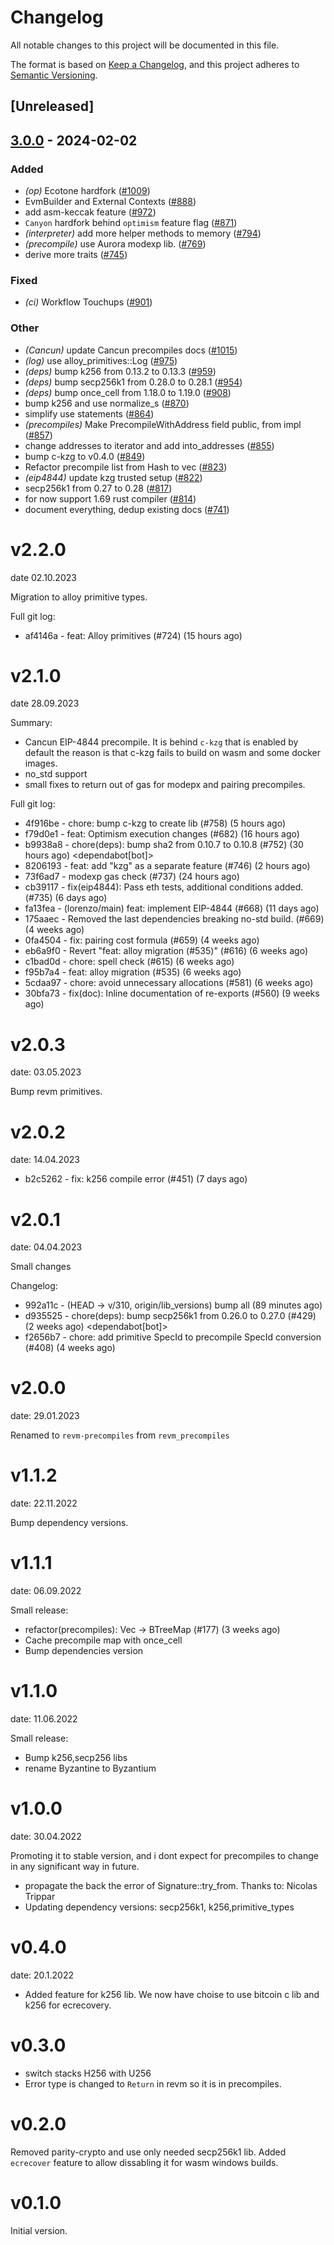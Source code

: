 # Changelog
All notable changes to this project will be documented in this file.

The format is based on [Keep a Changelog](https://keepachangelog.com/en/1.0.0/),
and this project adheres to [Semantic Versioning](https://semver.org/spec/v2.0.0.html).

## [Unreleased]

## [3.0.0](https://github.com/receivingplateman/revm/compare/revm-precompile-v2.2.0...revm-precompile-v3.0.0) - 2024-02-02

### Added
- *(op)* Ecotone hardfork ([#1009](https://github.com/receivingplateman/revm/pull/1009))
- EvmBuilder and External Contexts ([#888](https://github.com/receivingplateman/revm/pull/888))
- add asm-keccak feature ([#972](https://github.com/receivingplateman/revm/pull/972))
- `Canyon` hardfork behind `optimism` feature flag ([#871](https://github.com/receivingplateman/revm/pull/871))
- *(interpreter)* add more helper methods to memory ([#794](https://github.com/receivingplateman/revm/pull/794))
- *(precompile)* use Aurora modexp lib. ([#769](https://github.com/receivingplateman/revm/pull/769))
- derive more traits ([#745](https://github.com/receivingplateman/revm/pull/745))

### Fixed
- *(ci)* Workflow Touchups ([#901](https://github.com/receivingplateman/revm/pull/901))

### Other
- *(Cancun)* update Cancun precompiles docs ([#1015](https://github.com/receivingplateman/revm/pull/1015))
- *(log)* use alloy_primitives::Log ([#975](https://github.com/receivingplateman/revm/pull/975))
- *(deps)* bump k256 from 0.13.2 to 0.13.3 ([#959](https://github.com/receivingplateman/revm/pull/959))
- *(deps)* bump secp256k1 from 0.28.0 to 0.28.1 ([#954](https://github.com/receivingplateman/revm/pull/954))
- *(deps)* bump once_cell from 1.18.0 to 1.19.0 ([#908](https://github.com/receivingplateman/revm/pull/908))
- bump k256 and use normalize_s ([#870](https://github.com/receivingplateman/revm/pull/870))
- simplify use statements ([#864](https://github.com/receivingplateman/revm/pull/864))
- *(precompiles)* Make PrecompileWithAddress field public, from impl ([#857](https://github.com/receivingplateman/revm/pull/857))
- change addresses to iterator and add into_addresses ([#855](https://github.com/receivingplateman/revm/pull/855))
- bump c-kzg to v0.4.0 ([#849](https://github.com/receivingplateman/revm/pull/849))
- Refactor precompile list from Hash to vec ([#823](https://github.com/receivingplateman/revm/pull/823))
- *(eip4844)* update kzg trusted setup ([#822](https://github.com/receivingplateman/revm/pull/822))
- secp256k1 from 0.27 to 0.28 ([#817](https://github.com/receivingplateman/revm/pull/817))
- for now support 1.69 rust compiler ([#814](https://github.com/receivingplateman/revm/pull/814))
- document everything, dedup existing docs ([#741](https://github.com/receivingplateman/revm/pull/741))

# v2.2.0
date 02.10.2023

Migration to alloy primitive types.

Full git log:
* af4146a - feat: Alloy primitives (#724) (15 hours ago) <evalir>

# v2.1.0
date 28.09.2023

 Summary:
 * Cancun EIP-4844 precompile. It is behind `c-kzg` that is enabled by default
    the reason is that c-kzg fails to build on wasm and some docker images.
 * no_std support
 * small fixes to return out of gas for modepx and pairing precompiles.

Full git log:
* 4f916be - chore: bump c-kzg to create lib (#758) (5 hours ago) <rakita>
* f79d0e1 - feat: Optimism execution changes (#682) (16 hours ago) <clabby>
* b9938a8 - chore(deps): bump sha2 from 0.10.7 to 0.10.8 (#752) (30 hours ago) <dependabot[bot]>
* 8206193 - feat: add "kzg" as a separate feature (#746) (2 hours ago) <DaniPopes>
* 73f6ad7 - modexp gas check (#737) (24 hours ago) <Alessandro Mazza>
* cb39117 - fix(eip4844): Pass eth tests, additional conditions added. (#735) (6 days ago) <rakita>
* fa13fea - (lorenzo/main) feat: implement EIP-4844 (#668) (11 days ago) <DaniPopes>
* 175aaec - Removed the last dependencies breaking no-std build. (#669) (4 weeks ago) <Lucas Clemente Vella>
* 0fa4504 - fix: pairing cost formula  (#659) (4 weeks ago) <xkx>
* eb6a9f0 - Revert "feat: alloy migration (#535)" (#616) (6 weeks ago) <rakita>
* c1bad0d - chore: spell check (#615) (6 weeks ago) <Roman Krasiuk>
* f95b7a4 - feat: alloy migration (#535) (6 weeks ago) <DaniPopes>
* 5cdaa97 - chore: avoid unnecessary allocations (#581) (6 weeks ago) <DaniPopes>
* 30bfa73 - fix(doc): Inline documentation of re-exports (#560) (9 weeks ago) <Yiannis Marangos>

# v2.0.3
date: 03.05.2023

Bump revm primitives.

# v2.0.2
date: 14.04.2023

* b2c5262 - fix: k256 compile error (#451) (7 days ago) <rakita>

# v2.0.1
date: 04.04.2023

Small changes

Changelog:
* 992a11c - (HEAD -> v/310, origin/lib_versions) bump all (89 minutes ago) <rakita>
* d935525 - chore(deps): bump secp256k1 from 0.26.0 to 0.27.0 (#429) (2 weeks ago) <dependabot[bot]>
* f2656b7 - chore: add primitive SpecId to precompile SpecId conversion (#408) (4 weeks ago) <Matthias Seitz>
# v2.0.0
date: 29.01.2023

Renamed to `revm-precompiles` from `revm_precompiles`

# v1.1.2
date: 22.11.2022

Bump dependency versions.

# v1.1.1
date: 06.09.2022

Small release:
* refactor(precompiles): Vec -> BTreeMap (#177) (3 weeks ago) <Alexey Shekhirin>
* Cache precompile map with once_cell
* Bump dependencies version

# v1.1.0
date: 11.06.2022

Small release:
* Bump k256,secp256 libs
* rename Byzantine to Byzantium

# v1.0.0
date: 30.04.2022

Promoting it to stable version, and i dont expect for precompiles to change in any significant way in future.

* propagate the back the error of Signature::try_from. Thanks to: Nicolas Trippar
* Updating dependency versions: secp256k1, k256,primitive_types
# v0.4.0
date: 20.1.2022

* Added feature for k256 lib. We now have choise to use bitcoin c lib and k256 for ecrecovery.

# v0.3.0

* switch stacks H256 with U256 
* Error type is changed to `Return` in revm so it is in precompiles.
# v0.2.0

Removed parity-crypto and use only needed secp256k1 lib. Added `ecrecover` feature to allow dissabling it for wasm windows builds.

# v0.1.0

Initial version.
